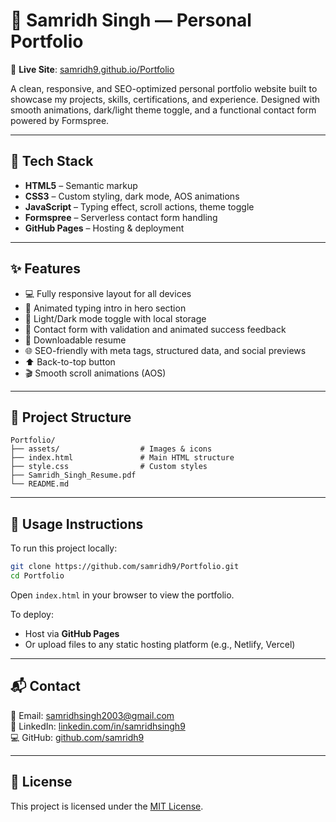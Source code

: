# 💼 Samridh Singh — Personal Portfolio

🚀 **Live Site**: [samridh9.github.io/Portfolio](https://samridh9.github.io/Portfolio)

A clean, responsive, and SEO-optimized personal portfolio website built to showcase my projects, skills, certifications, and experience. Designed with smooth animations, dark/light theme toggle, and a functional contact form powered by Formspree.

---

## 🧰 Tech Stack

- **HTML5** – Semantic markup  
- **CSS3** – Custom styling, dark mode, AOS animations  
- **JavaScript** – Typing effect, scroll actions, theme toggle  
- **Formspree** – Serverless contact form handling  
- **GitHub Pages** – Hosting & deployment

---

## ✨ Features

- 💻 Fully responsive layout for all devices  
- 🎯 Animated typing intro in hero section  
- 🎨 Light/Dark mode toggle with local storage  
- 📨 Contact form with validation and animated success feedback  
- 📎 Downloadable resume  
- 🌐 SEO-friendly with meta tags, structured data, and social previews  
- ⬆️ Back-to-top button  
- 🎬 Smooth scroll animations (AOS)

---

## 📁 Project Structure

```
Portfolio/
├── assets/                  # Images & icons
├── index.html               # Main HTML structure
├── style.css                # Custom styles
├── Samridh_Singh_Resume.pdf
└── README.md
```

---

## 🧪 Usage Instructions

To run this project locally:

```bash
git clone https://github.com/samridh9/Portfolio.git
cd Portfolio
```

Open `index.html` in your browser to view the portfolio.

To deploy:

- Host via **GitHub Pages**
- Or upload files to any static hosting platform (e.g., Netlify, Vercel)

---

## 📬 Contact

📧 Email: [samridhsingh2003@gmail.com](mailto:samridhsingh2003@gmail.com)  
🔗 LinkedIn: [linkedin.com/in/samridhsingh9](https://linkedin.com/in/samridhsingh9)  
💻 GitHub: [github.com/samridh9](https://github.com/samridh9)

---

## 📄 License

This project is licensed under the [MIT License](https://opensource.org/licenses/MIT).